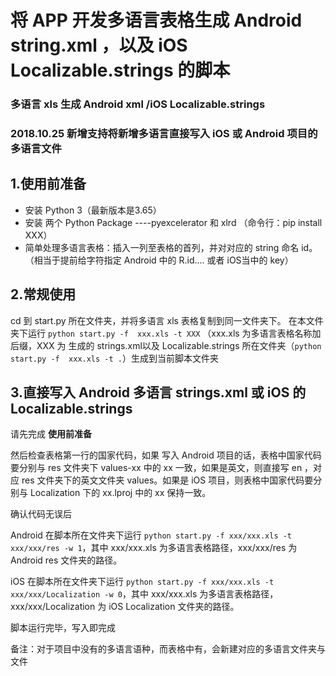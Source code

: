 # 将 APP 开发多语言表格生成 Android string.xml ，以及 iOS Localizable.strings 的脚本
### 多语言 xls 生成  Android xml /iOS Localizable.strings
### 2018.10.25 新增支持将新增多语言直接写入 iOS 或 Android 项目的多语言文件


## 1.使用前准备

- 安装 Python 3（最新版本是3.65）
- 安装 两个 Python Package ----pyexcelerator 和 xlrd （命令行：pip install XXX）
- 简单处理多语言表格：插入一列至表格的首列，并对对应的 string 命名 id。（相当于提前给字符指定 Android 中的 R.id.... 或者 iOS当中的 key）

## 2.常规使用
cd 到 start.py 所在文件夹，并将多语言 xls 表格复制到同一文件夹下。
在本文件夹下运行  `python start.py -f  xxx.xls -t XXX`  （xxx.xls 为多语言表格名称加后缀，XXX 为 生成的 strings.xml以及 Localizable.strings 所在文件夹（`python start.py -f  xxx.xls -t .`）生成到当前脚本文件夹

## 3.直接写入 Android 多语言 strings.xml 或 iOS 的 Localizable.strings

请先完成 **使用前准备**

然后检查表格第一行的国家代码，如果 写入 Android 项目的话，表格中国家代码要分别与 res 文件夹下 values-xx 中的 xx 一致，如果是英文，则直接写 en ，对应 res 文件夹下的英文文件夹 values。如果是 iOS 项目，则表格中国家代码要分别与 Localization 下的 xx.lproj 中的 xx 保持一致。

确认代码无误后

Android 在脚本所在文件夹下运行 `python start.py -f xxx/xxx.xls -t xxx/xxx/res -w 1`，其中 xxx/xxx.xls 为多语言表格路径，xxx/xxx/res 为 Android res 文件夹的路径。

iOS 在脚本所在文件夹下运行 `python start.py -f xxx/xxx.xls -t xxx/xxx/Localization -w 0`，其中 xxx/xxx.xls 为多语言表格路径，xxx/xxx/Localization 为 iOS Localization 文件夹的路径。

脚本运行完毕，写入即完成

备注：对于项目中没有的多语言语种，而表格中有，会新建对应的多语言文件夹与文件
